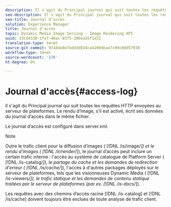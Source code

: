 ```yaml
---
description: Il s'agit du Principal journal qui suit toutes les requêtes HTTP envoyées au serveur de plateformes. Le rendu d’image, s’il est activé, écrit ses données du journal d’accès dans le même fichier.
seo-description: Il s'agit du Principal journal qui suit toutes les requêtes HTTP envoyées au serveur de plateformes. Le rendu d’image, s’il est activé, écrit ses données du journal d’accès dans le même fichier.
seo-title: Journal d’accès
solution: Experience Manager
title: Journal d’accès
topic: Dynamic Media Image Serving - Image Rendering API
uuid: 33cd4338-1fe7-46ac-83f5-200ea26f1e22
translation-type: tm+mt
source-git-commit: 97a84e8e7edd3d834ca42069eae7c09c00d57938
workflow-type: tm+mt
source-wordcount: '176'
ht-degree: 0%

---
```



# Journal d&#39;accès{#access-log}

Il s&#39;agit du Principal journal qui suit toutes les requêtes HTTP envoyées au serveur de plateformes. Le rendu d’image, s’il est activé, écrit ses données du journal d’accès dans le même fichier.

Le journal d’accès est configuré dans server.xml.

>[!NOTE]
>
>Outre le trafic client pour la diffusion d’images ( [!DNL /is/image/*]) et le rendu d’images ( [!DNL /ir/render/*]), le journal d’accès peut inclure un certain trafic interne : l&#39;accès au système de catalogue de Platform Server ( [!DNL /is-catalog/*]), le partage du cache et les demandes de redirection d&#39;erreur ( [!DNL /is/cache/*]), l&#39;accès à d&#39;autres packages déployés sur le serveur de plateformes, tels que les visionneuses Dynamic Media ( [!DNL /is-viewers/*]), le trafic statique et les demandes de contenu statique traitées par le serveur de plateformes (par ex. [!DNL /is-docs/*]).

Les requêtes avec des chemins d’accès racine [!DNL /is-catalog] et [!DNL /is/cache] doivent toujours être exclues de toute analyse de trafic client.
